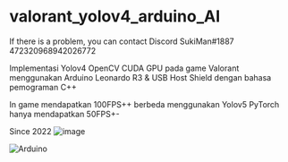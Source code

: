 # valorant_yolov4_arduino_AI

If there is a problem, you can contact Discord SukiMan#1887 472320968942026772

Implementasi Yolov4 OpenCV CUDA GPU pada game Valorant menggunakan Arduino Leonardo R3 &amp; USB Host Shield dengan bahasa pemograman C++

In game mendapatkan 100FPS++ berbeda menggunakan Yolov5 PyTorch hanya mendapatkan 50FPS+-

Since 2022
![image](https://github.com/vandot5647/valorant_yolov4_arduino_AI/assets/95358566/cf470ef9-141e-49a4-901a-2064d248c004)

![Arduino](https://github.com/vandot5647/valorant_yolov4_arduino_AI/assets/95358566/94a375dc-f314-4fd0-9558-b83fd13eca0b)

